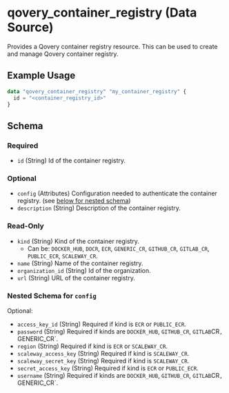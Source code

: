 # qovery_container_registry (Data Source)

Provides a Qovery container registry resource. This can be used to create and manage Qovery container registry.
## Example Usage
```terraform
data "qovery_container_registry" "my_container_registry" {
  id = "<container_registry_id>"
}
```

<!-- schema generated by tfplugindocs -->
## Schema

### Required

- `id` (String) Id of the container registry.

### Optional

- `config` (Attributes) Configuration needed to authenticate the container registry. (see [below for nested schema](#nestedatt--config))
- `description` (String) Description of the container registry.

### Read-Only

- `kind` (String) Kind of the container registry.
	- Can be: `DOCKER_HUB`, `DOCR`, `ECR`, `GENERIC_CR`, `GITHUB_CR`, `GITLAB_CR`, `PUBLIC_ECR`, `SCALEWAY_CR`.
- `name` (String) Name of the container registry.
- `organization_id` (String) Id of the organization.
- `url` (String) URL of the container registry.

<a id="nestedatt--config"></a>
### Nested Schema for `config`

Optional:

- `access_key_id` (String) Required if kind is `ECR` or `PUBLIC_ECR`.
- `password` (String) Required if kinds are `DOCKER_HUB`, `GITHUB_CR`, `GITLAB`CR`, `GENERIC_CR`.
- `region` (String) Required if kind is `ECR` or `SCALEWAY_CR`.
- `scaleway_access_key` (String) Required if kind is `SCALEWAY_CR`.
- `scaleway_secret_key` (String) Required if kind is `SCALEWAY_CR`.
- `secret_access_key` (String) Required if kind is `ECR` or `PUBLIC_ECR`.
- `username` (String) Required if kinds are `DOCKER_HUB`, `GITHUB_CR`, `GITLAB`CR`, `GENERIC_CR`.

